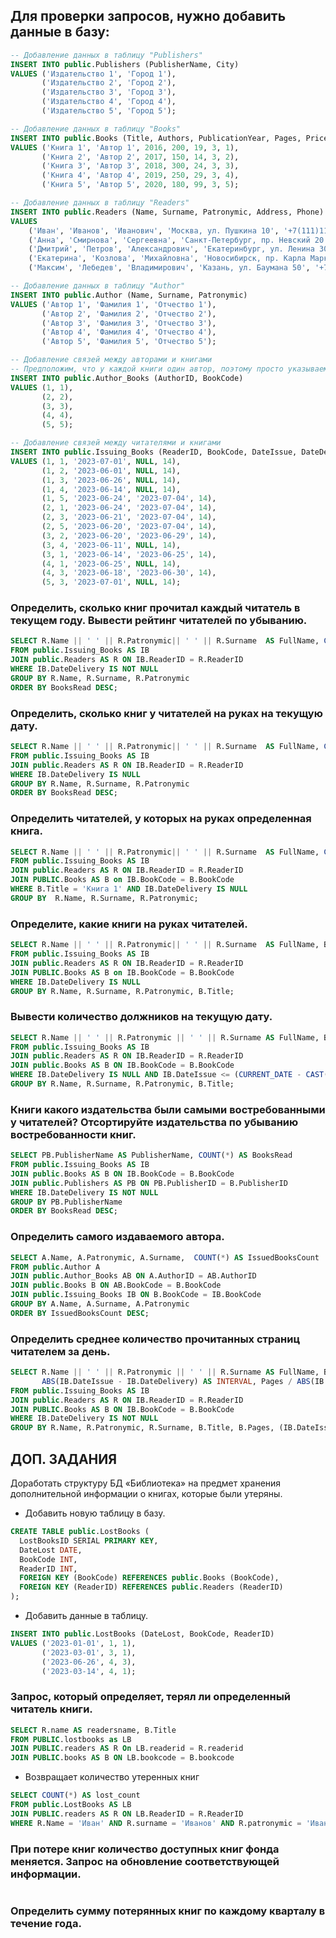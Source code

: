 ## Для проверки запросов, нужно добавить данные в базу:

```sql
-- Добавление данных в таблицу "Publishers"
INSERT INTO public.Publishers (PublisherName, City)
VALUES ('Издательство 1', 'Город 1'),
       ('Издательство 2', 'Город 2'),
       ('Издательство 3', 'Город 3'),
       ('Издательство 4', 'Город 4'),
       ('Издательство 5', 'Город 5');

-- Добавление данных в таблицу "Books"
INSERT INTO public.Books (Title, Authors, PublicationYear, Pages, Price, Quantity, PublisherID)
VALUES ('Книга 1', 'Автор 1', 2016, 200, 19, 3, 1),
       ('Книга 2', 'Автор 2', 2017, 150, 14, 3, 2),
       ('Книга 3', 'Автор 3', 2018, 300, 24, 3, 3),
       ('Книга 4', 'Автор 4', 2019, 250, 29, 3, 4),
       ('Книга 5', 'Автор 5', 2020, 180, 99, 3, 5);

-- Добавление данных в таблицу "Readers"
INSERT INTO public.Readers (Name, Surname, Patronymic, Address, Phone)
VALUES
    ('Иван', 'Иванов', 'Иванович', 'Москва, ул. Пушкина 10', '+7(111)111-1111'),
    ('Анна', 'Смирнова', 'Сергеевна', 'Санкт-Петербург, пр. Невский 20', '+7(222)222-2222'),
    ('Дмитрий', 'Петров', 'Александрович', 'Екатеринбург, ул. Ленина 30', '+7(333)333-3333'),
    ('Екатерина', 'Козлова', 'Михайловна', 'Новосибирск, пр. Карла Маркса 40', '+7(444)444-4444'),
    ('Максим', 'Лебедев', 'Владимирович', 'Казань, ул. Баумана 50', '+7(555)555-5555');

-- Добавление данных в таблицу "Author"
INSERT INTO public.Author (Name, Surname, Patronymic)
VALUES ('Автор 1', 'Фамилия 1', 'Отчество 1'),
       ('Автор 2', 'Фамилия 2', 'Отчество 2'),
       ('Автор 3', 'Фамилия 3', 'Отчество 3'),
       ('Автор 4', 'Фамилия 4', 'Отчество 4'),
       ('Автор 5', 'Фамилия 5', 'Отчество 5');

-- Добавление связей между авторами и книгами
-- Предположим, что у каждой книги один автор, поэтому просто указываем ID автора для каждой книги
INSERT INTO public.Author_Books (AuthorID, BookCode)
VALUES (1, 1),
       (2, 2),
       (3, 3),
       (4, 4),
       (5, 5);

-- Добавление связей между читателями и книгами
INSERT INTO public.Issuing_Books (ReaderID, BookCode, DateIssue, DateDelivery, DaysUse)
VALUES (1, 1, '2023-07-01', NULL, 14),
       (1, 2, '2023-06-01', NULL, 14),
       (1, 3, '2023-06-26', NULL, 14),
       (1, 4, '2023-06-14', NULL, 14),
       (1, 5, '2023-06-24', '2023-07-04', 14),
       (2, 1, '2023-06-24', '2023-07-04', 14),
       (2, 3, '2023-06-21', '2023-07-04', 14),
       (2, 5, '2023-06-20', '2023-07-04', 14),
       (3, 2, '2023-06-20', '2023-06-29', 14),
       (3, 4, '2023-06-11', NULL, 14),
       (3, 1, '2023-06-14', '2023-06-25', 14),
       (4, 1, '2023-06-25', NULL, 14),
       (4, 3, '2023-06-18', '2023-06-30', 14),
       (5, 3, '2023-07-01', NULL, 14);
```

### Определить, сколько книг прочитал каждый читатель в текущем году. Вывести рейтинг читателей по убыванию.

```sql
SELECT R.Name || ' ' || R.Patronymic|| ' ' || R.Surname  AS FullName, COUNT(*) AS BooksRead
FROM public.Issuing_Books AS IB
JOIN public.Readers AS R ON IB.ReaderID = R.ReaderID
WHERE IB.DateDelivery IS NOT NULL
GROUP BY R.Name, R.Surname, R.Patronymic
ORDER BY BooksRead DESC;
```

### Определить, сколько книг у читателей на руках на текущую дату.

```sql
SELECT R.Name || ' ' || R.Patronymic|| ' ' || R.Surname  AS FullName, COUNT(*) AS BooksRead
FROM public.Issuing_Books AS IB
JOIN public.Readers AS R ON IB.ReaderID = R.ReaderID
WHERE IB.DateDelivery IS NULL
GROUP BY R.Name, R.Surname, R.Patronymic
ORDER BY BooksRead DESC;
```

### Определить читателей, у которых на руках определенная книга.

```sql
SELECT R.Name || ' ' || R.Patronymic|| ' ' || R.Surname  AS FullName, COUNT(*) AS BooksRead
FROM public.Issuing_Books AS IB
JOIN public.Readers AS R ON IB.ReaderID = R.ReaderID
JOIN PUBLIC.Books AS B on IB.BookCode = B.BookCode
WHERE B.Title = 'Книга 1' AND IB.DateDelivery IS NULL
GROUP BY  R.Name, R.Surname, R.Patronymic;
```

### Определите, какие книги на руках читателей.

```sql
SELECT R.Name || ' ' || R.Patronymic|| ' ' || R.Surname  AS FullName, B.Title AS BooksRead
FROM public.Issuing_Books AS IB
JOIN public.Readers AS R ON IB.ReaderID = R.ReaderID
JOIN PUBLIC.Books AS B on IB.BookCode = B.BookCode
WHERE IB.DateDelivery IS NULL
GROUP BY R.Name, R.Surname, R.Patronymic, B.Title;
```

### Вывести количество должников на текущую дату.

```sql
SELECT R.Name || ' ' || R.Patronymic || ' ' || R.Surname AS FullName, B.Title AS BooksRead
FROM public.Issuing_Books AS IB
JOIN public.Readers AS R ON IB.ReaderID = R.ReaderID
JOIN public.Books AS B ON IB.BookCode = B.BookCode
WHERE IB.DateDelivery IS NULL AND IB.DateIssue <= (CURRENT_DATE - CAST(IB.DaysUse || ' DAY' AS INTERVAL))
GROUP BY R.Name, R.Surname, R.Patronymic, B.Title;
```

### Книги какого издательства были самыми востребованными у читателей? Отсортируйте издательства по убыванию востребованности книг.

```sql
SELECT PB.PublisherName AS PublisherName, COUNT(*) AS BooksRead
FROM public.Issuing_Books AS IB
JOIN public.Books AS B ON IB.BookCode = B.BookCode
JOIN public.Publishers AS PB ON PB.PublisherID = B.PublisherID
WHERE IB.DateDelivery IS NOT NULL
GROUP BY PB.PublisherName
ORDER BY BooksRead DESC;
```

### Определить самого издаваемого автора.

```sql
SELECT A.Name, A.Patronymic, A.Surname,  COUNT(*) AS IssuedBooksCount
FROM public.Author A
JOIN public.Author_Books AB ON A.AuthorID = AB.AuthorID
JOIN public.Books B ON AB.BookCode = B.BookCode
JOIN public.Issuing_Books IB ON B.BookCode = IB.BookCode
GROUP BY A.Name, A.Surname, A.Patronymic
ORDER BY IssuedBooksCount DESC;
```

### Определить среднее количество прочитанных страниц читателем за день.

```sql
SELECT R.Name || ' ' || R.Patronymic || ' ' || R.Surname AS FullName, B.Title AS BooksRead, B.Pages AS Pages,
       ABS(IB.DateIssue - IB.DateDelivery) AS INTERVAL, Pages / ABS(IB.DateIssue - IB.DateDelivery) AS delta
FROM public.Issuing_Books AS IB
JOIN public.Readers AS R ON IB.ReaderID = R.ReaderID
JOIN PUBLIC.Books AS B ON IB.BookCode = B.BookCode
WHERE IB.DateDelivery IS NOT NULL
GROUP BY R.Name, R.Patronymic, R.Surname, B.Title, B.Pages, (IB.DateIssue - IB.DateDelivery);
```

## ДОП. ЗАДАНИЯ

Доработать структуру БД «Библиотека» на предмет хранения дополнительной информации о книгах, которые были утеряны.

- Добавить новую таблицу в базу.

```sql
CREATE TABLE public.LostBooks (
  LostBooksID SERIAL PRIMARY KEY,
  DateLost DATE,
  BookCode INT,
  ReaderID INT,
  FOREIGN KEY (BookCode) REFERENCES public.Books (BookCode),
  FOREIGN KEY (ReaderID) REFERENCES public.Readers (ReaderID)
);
```

- Добавить данные в таблицу.

```sql
INSERT INTO public.LostBooks (DateLost, BookCode, ReaderID)
VALUES ('2023-01-01', 1, 1),
       ('2023-03-01', 3, 1),
       ('2023-06-26', 4, 3),
       ('2023-03-14', 4, 1);
```

### Запрос, который определяет, терял ли определенный читатель книги.

```sql
SELECT R.name AS readersname, B.Title
FROM PUBLIC.lostbooks as LB
JOIN PUBLIC.readers AS R On LB.readerid = R.readerid
JOIN PUBLIC.books AS B ON LB.bookcode = B.bookcode
```

- Возвращает количество утеренных книг

```sql
SELECT COUNT(*) AS lost_count
FROM public.LostBooks AS LB
JOIN PUBLIC.readers AS R ON LB.ReaderID = R.ReaderID
WHERE R.Name = 'Иван' AND R.surname = 'Иванов' AND R.patronymic = 'Иванович'
```

### При потере книг количество доступных книг фонда меняется. Запрос на обновление соответствующей информации.

```sql

```

### Определить сумму потерянных книг по каждому кварталу в течение года.

```sql

```